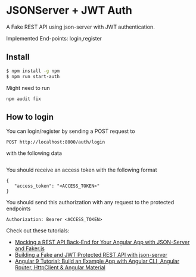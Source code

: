 # JSONServer + JWT Auth

A Fake REST API using json-server with JWT authentication.

Implemented End-points: login,register

## Install

```bash
$ npm install -g npm
$ npm run start-auth
```

Might need to run

```
npm audit fix
```

## How to login

You can login/register by sending a POST request to

```
POST http://localhost:8000/auth/login

```

with the following data

```

```

You should receive an access token with the following format

```
{
   "access_token": "<ACCESS_TOKEN>"
}
```

You should send this authorization with any request to the protected endpoints

```
Authorization: Bearer <ACCESS_TOKEN>
```

Check out these tutorials:

- [Mocking a REST API Back-End for Your Angular App with JSON-Server and Faker.js](https://www.techiediaries.com/angular-mock-backend)
- [Building a Fake and JWT Protected REST API with json-server](https://www.techiediaries.com/fake-api-jwt-json-server)
- [Angular 9 Tutorial: Build an Example App with Angular CLI, Angular Router, HttpClient & Angular Material](https://www.shabang.dev/angular-tutorial-build-an-example-app-with-angular-cli-router-httpclient-and-angular-material/)
